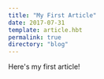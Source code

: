 ```yaml
---
title: "My First Article"
date: 2017-07-31
template: article.hbt
permalink: true
directory: "blog"
---
```

Here's my first article!